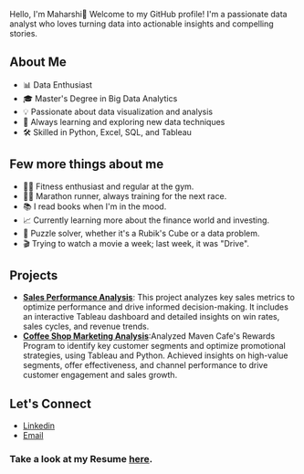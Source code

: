 Hello, I'm Maharshi👋
Welcome to my GitHub profile! I'm a passionate data analyst who loves turning data into actionable insights and compelling stories.

## About Me
- 📊 Data Enthusiast
- 🎓 Master's Degree in Big Data Analytics
- 💡 Passionate about data visualization and analysis
- 🌱 Always learning and exploring new data techniques
- 🛠 Skilled in Python, Excel, SQL, and Tableau


## Few more things about me
- 🏋️‍♂️ Fitness enthusiast and regular at the gym.
- 🏃‍♂️ Marathon runner, always training for the next race.
- 📚 I read books when I'm in the mood.
- 📈 Currently learning more about the finance world and investing.
- 🧩 Puzzle solver, whether it's a Rubik's Cube or a data problem.
- 🎬 Trying to watch a movie a week; last week, it was "Drive".


## Projects
- **[Sales Performance Analysis](https://github.com/Maharshi-joshi/Sales-Performance-Analysis)**: This project analyzes key sales metrics to optimize performance and drive informed decision-making. It includes an interactive Tableau dashboard and detailed insights on win rates, sales cycles, and revenue trends.
- **[Coffee Shop Marketing Analysis](https://github.com/Maharshi-joshi/Coffee-Shop-Marketing-Analysis)**:Analyzed Maven Cafe's Rewards Program to identify key customer segments and optimize promotional strategies, using Tableau and Python. Achieved insights on high-value segments, offer effectiveness, and channel performance to drive customer engagement and sales growth.


## Let's Connect
- [Linkedin](https://www.linkedin.com/in/maharshi-joshi-01/)
- [Email](mailto:maharshi.04@outlook.com)

### Take a look at my Resume [here](https://github.com/Maharshi-joshi/Resume/blob/main/ResumeDA.pdf).
